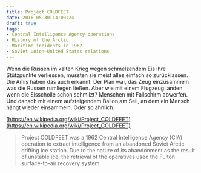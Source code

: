 ```yaml
---
title: Project COLDFEET
date: 2016-05-30T14:00:24
draft: true
tags:
- Central Intelligence Agency operations
- History of the Arctic
- Maritime incidents in 1962
- Soviet Union–United States relations
---
```


Wenn die Russen im kalten Krieg wegen schmelzendem Eis ihre Stützpunkte
verliessen, mussten sie meist alles einfach so zurücklassen. Die Amis haben
das auch erkannt. Der Plan war, das Zeug einzusammeln was die Russen
rumliegen ließen. Aber wie mit einem Flugzeug landen wenn die Eisscholle
schon schmilzt? Menschen mit Fallschirm abwerfen. Und danach mit einem
aufsteigendem Ballon am Seil, an dem ein Mensch hängt wieder einsammeln.
Oder so ähnlich.

[https://en.wikipedia.org/wiki/Project_COLDFEET](https://en.wikipedia.org/wiki/Project_COLDFEET)

> Project COLDFEET was a 1962 Central Intelligence Agency (CIA) operation
> to extract intelligence from an abandoned Soviet Arctic drifting ice
> station. Due to the nature of its abandonment as the result of unstable
> ice, the retrieval of the operatives used the Fulton surface-to-air
> recovery system.
